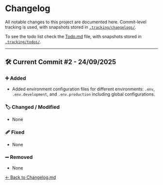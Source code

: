 # Changelog

All notable changes to this project are documented here. Commit-level tracking is used, with snapshots stored in [`.tracking/changelogs/`](./.tracking/changelogs/).

To see the todo list check the [Todo.md](./Todo.md) file, with snapshots stored in [`.tracking/todos/`](./.tracking/todos/).

---

## 🛠️ Current Commit #2 - 24/09/2025

### ➕ Added

-   Added environment configuration files for different environments: `.env`, `.env.development`, and `.env.production` including global configurations.

### 🏷️ Changed / Modified

-   None

### 🩹 Fixed

-   None

### ➖ Removed

-   None


[← Back to Changelog.md](../../Changelog.md)
